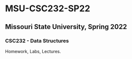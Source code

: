 # MSU-CSC232-SP22
## Missouri State University, Spring 2022
### CSC232 - Data Structures
Homework, Labs, Lectures.
